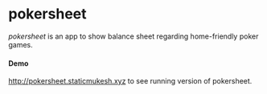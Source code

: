pokersheet
=========

_pokersheet_ is an app to show balance sheet regarding home-friendly poker games.

#### Demo 

http://pokersheet.staticmukesh.xyz to see running version of pokersheet.
